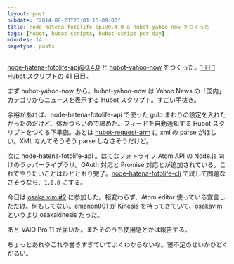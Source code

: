 ```yaml
---
layout: post
pubdate: "2014-08-23T23:01:15+09:00"
title: node-hatena-fotolife-api@0.4.0 & hubot-yahoo-now をつくった
tags: [hubot, hubot-scripts, hubot-script-per-day]
minutes: 14
pagetype: posts
---
```

[node-hatena-fotolife-api@0.4.0][gh:bouzuya/node-hatena-fotolife-api@0.4.0] と [hubot-yahoo-now][gh:bouzuya/hubot-yahoo-now] をつくった。[1 日 1 Hubot スクリプト][hubot-script-per-day]の 41 日目。

まず hubot-yahoo-now から。hubot-yahoo-now は Yahoo News の「国内」カテゴリからニュースを表示する Hubot スクリプト。すごい手抜き。

余裕があれば、node-hatena-fotolife-api で使った gulp まわりの設定を入れたかったのだけど、体がつらいので諦めた。フィードを自動通知する Hubot スクリプトをつくる下準備。あとは [hubot-request-arm][gh:bouzuya/hubot-request-arm] に xml の parse がほしい。XML なんてそうそう parse しなさそうだけど。

次に node-hatena-fotolife-api 。はてなフォトライフ Atom API の Node.js 向けのラッパーライブラリ。OAuth 対応と Promise 対応とが追加されている。これでやりたいことはひととおり完了。[node-hatena-fotolife-cli][gh:bouzuya/node-hatena-fotolife-cli] で試して問題なさそうなら、`1.0.0` にする。

今日は [osaka.vim #2][osakavim#2] に参加した。相変わらず、Atom editor 使っている宣言しただけ。何もしてない。emanon001 が Kinesis を持ってきていて、osakavim というより osakakinesis だった。

あと VAIO Pro 11 が届いた。またそのうち使用感とかは報告する。

ちょっとあれやこれや書きすぎていてよくわからないな。寝不足のせいかひどくだるい。

[osakavim#2]: http://osaka-vim.connpass.com/event/7570/
[gh:bouzuya/hubot-yahoo-now]: https://github.com/bouzuya/hubot-yahoo-now
[gh:bouzuya/hubot-request-arm]: https://github.com/bouzuya/hubot-request-arm
[gh:bouzuya/node-hatena-fotolife-api@0.4.0]: https://github.com/bouzuya/node-hatena-fotolife-api/tree/0.4.0
[gh:bouzuya/node-hatena-fotolife-cli]: https://github.com/bouzuya/node-hatena-fotolife-cli
[hubot-script-per-day]: http://blog.bouzuya.net/posts?tags=hubot-script-per-day
